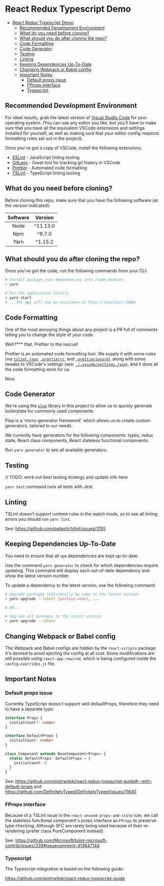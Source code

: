 # React Redux Typescript Demo

- [React Redux Typescript Demo](#react-redux-typescript-demo)
  - [Recommended Development Environment](#recommended-development-environment)
  - [What do you need before cloning?](#what-do-you-need-before-cloning)
  - [What should you do after cloning the repo?](#what-should-you-do-after-cloning-the-repo)
  - [Code Formatting](#code-formatting)
  - [Code Generator](#code-generator)
  - [Testing](#testing)
  - [Linting](#linting)
  - [Keeping Dependencies Up-To-Date](#keeping-dependencies-up-to-date)
  - [Changing Webpack or Babel config](#changing-webpack-or-babel-config)
  - [Important Notes](#important-notes)
    - [Default props issue](#default-props-issue)
    - [FProps interface](#fprops-interface)
    - [Typescript](#typescript)

## Recommended Development Environment

For ideal results, grab the latest version of [Visual Studio Code](https://code.visualstudio.com/download)
for your operating system. (You can use any editor you like, but you'll have to
make sure that you have all the equivalent VSCode extensions and settings installed
for yourself, as well as making sure that your editor config respects formatting
rules set out in the project).

Once you've got a copy of VSCode, install the following extensions:
- [ESLint](https://marketplace.visualstudio.com/items?itemName=dbaeumer.vscode-eslint) - JavaScript linting tooling
- [GitLens](https://marketplace.visualstudio.com/items?itemName=eamodio.gitlens) - Great tool for tracking git history in VSCode
- [Prettier](https://marketplace.visualstudio.com/items?itemName=esbenp.prettier-vscode) - Automated code formatting
- [TSLint](https://github.com/Microsoft/vscode-typescript-tslint-plugin) - TypeScript linting tooling

## What do you need before cloning?

Before cloning this repo, make sure that you have the following software (at the version indicated):

| Software | Version  |
| :------: | :------: |
| Node     | ^11.13.0 |
| Npm      | ^6.7.0   |
| Yarn     | ^1.15.2  |

## What should you do after cloning the repo?

Once you've got the code, run the following commands from your CLI:

```bash
# Install package.json dependencies into /node_modules
> yarn

# Run the application locally
> yarn start
# ...the app will now be available at http://localhost:3000/
```

## Code Formatting

One of the most annoying things about any project is a PR full of comments
telling you to change the style of your code.

Well f*** that. Prettier to the rescue!

Prettier is an automated code formatting tool. We supply it with some rules
(via [`tslint.json`](./tslint.json), [`.prettierrc`](.prettierrc), and [`.prettierignore`](.prettierignore)), along with some tweaks
to VSCode's settings (see: [`./.vscode/settings.json`](./.vscode/settings.json)), and it does all the code
formatting work for us.

Nice.

## Code Generator

We're using the [`plop`](https://github.com/amwmedia/plop) library in this project to allow us to quickly generate boilerplate for commonly used components.

Plop is a 'micro-generator framework' which allows us to create custom generators, tailored to our needs.

We currently have generators for the following components: types, redux state, React class components, React stateless functional components.

Run `yarn generator` to see all available generators.

## Testing

// TODO: work out best testing strategy and update info here

`yarn test` command runs all tests with Jest.

## Linting

TSLint doesn't support runtime rules in the watch mode, so to see all linting errors you should run `yarn lint`.

See: https://github.com/palantir/tslint/issues/3155

## Keeping Dependencies Up-To-Date

You need to ensure that all `npm` dependencies are kept up-to-date.

Use the command `yarn generator` to check for which dependencies require updating.
This command will display each out-of-date dependency and show the latest version number.

To update a dependency to the latest version, use the following command:

```bash
# Upgrade packages individually by name to the latest version
> yarn upgrade --latest [package-name], ...

# OR...

# Upgrade all packages to the latest version
> yarn upgrade --latest
```

## Changing Webpack or Babel config

The Webpack and Babel configs are hidden by the `react-scripts` package. It's desired to avoid ejecting the config at all cost. Some modifications are still possible using `react-app-rewired`, which is being configured inside the `config-overrides.js` file.

## Important Notes

### Default props issue

Currently TypeScript doesn't support well defaultProps, therefore they need to have a separate type:

```ts
interface Props {
  initialCount?: number
}

interface DefaultProps {
  initialCount: number
}

class Component extends BaseComponent<Props> {
  static defaultProps: DefaultProps = {
    initialCount: 0
  }
}
```

See:
https://github.com/piotrwitek/react-redux-typescript-guide#--with-default-props
and
https://github.com/DefinitelyTyped/DefinitelyTyped/issues/11640

### FProps interface

Because of a TSLint issue in the `react-unused-props-and-state` rule, we call the stateless functional component's props interface as `FProps` to preserve type checking. Although SFC are rarely being used because of their re-rendering (prefer class PureComponent instead).

See: https://github.com/Microsoft/tslint-microsoft-contrib/issues/339#issuecomment-413647144

### Typescript

The Typescript integration is based on the following guide:

https://github.com/piotrwitek/react-redux-typescript-guide
